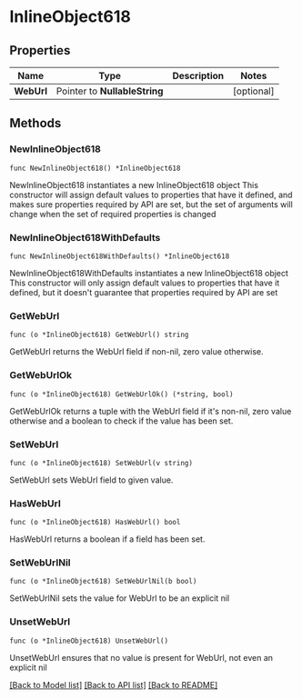 # InlineObject618

## Properties

Name | Type | Description | Notes
------------ | ------------- | ------------- | -------------
**WebUrl** | Pointer to **NullableString** |  | [optional] 

## Methods

### NewInlineObject618

`func NewInlineObject618() *InlineObject618`

NewInlineObject618 instantiates a new InlineObject618 object
This constructor will assign default values to properties that have it defined,
and makes sure properties required by API are set, but the set of arguments
will change when the set of required properties is changed

### NewInlineObject618WithDefaults

`func NewInlineObject618WithDefaults() *InlineObject618`

NewInlineObject618WithDefaults instantiates a new InlineObject618 object
This constructor will only assign default values to properties that have it defined,
but it doesn't guarantee that properties required by API are set

### GetWebUrl

`func (o *InlineObject618) GetWebUrl() string`

GetWebUrl returns the WebUrl field if non-nil, zero value otherwise.

### GetWebUrlOk

`func (o *InlineObject618) GetWebUrlOk() (*string, bool)`

GetWebUrlOk returns a tuple with the WebUrl field if it's non-nil, zero value otherwise
and a boolean to check if the value has been set.

### SetWebUrl

`func (o *InlineObject618) SetWebUrl(v string)`

SetWebUrl sets WebUrl field to given value.

### HasWebUrl

`func (o *InlineObject618) HasWebUrl() bool`

HasWebUrl returns a boolean if a field has been set.

### SetWebUrlNil

`func (o *InlineObject618) SetWebUrlNil(b bool)`

 SetWebUrlNil sets the value for WebUrl to be an explicit nil

### UnsetWebUrl
`func (o *InlineObject618) UnsetWebUrl()`

UnsetWebUrl ensures that no value is present for WebUrl, not even an explicit nil

[[Back to Model list]](../README.md#documentation-for-models) [[Back to API list]](../README.md#documentation-for-api-endpoints) [[Back to README]](../README.md)


